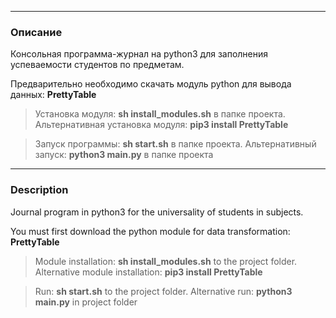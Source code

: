 ***
### Описание
Консольная программа-журнал на python3 для заполнения успеваемости студентов по предметам.

Предварительно необходимо скачать модуль python для вывода данных: **PrettyTable**

> Установка модуля: **sh install_modules.sh** в папке проекта.
> Альтернативная установка модуля: **pip3 install PrettyTable**

> Запуск программы: **sh start.sh** в папке проекта.
> Альтернативный запуск: **python3 main.py** в папке проекта

---

### Description
Journal program in python3 for the universality of students in subjects.

You must first download the python module for data transformation: **PrettyTable**

> Module installation: **sh install_modules.sh** to the project folder.
> Alternative module installation: **pip3 install PrettyTable**

> Run: **sh start.sh** to the project folder.
> Alternative run: **python3 main.py** in project folder
